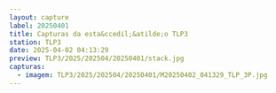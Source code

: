 ```yaml
---
layout: capture
label: 20250401
title: Capturas da esta&ccedil;&atilde;o TLP3
station: TLP3
date: 2025-04-02 04:13:29
preview: TLP3/2025/202504/20250401/stack.jpg
capturas:
  - imagem: TLP3/2025/202504/20250401/M20250402_041329_TLP_3P.jpg
---
```

